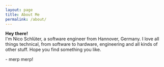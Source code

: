 ```yaml
---
layout: page
title: About Me
permalink: /about/
---
```


**Hey there!**    
I'm Nico Schlüter, a software engineer from Hannover, Germany.
I love all things technical, from software to hardware, engineering and all kinds of other stuff.
Hope you find something you like.

\- merp merp!
